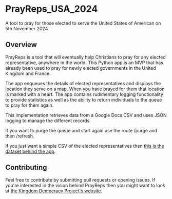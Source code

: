 # PrayReps_USA_2024

A tool to pray for those elected to serve the United States of American on 5th November 2024.

## Overview
PrayReps is a tool that will eventually help Christians to pray for any elected representative, anywhere in the world. This Python app is an MVP that has already been used to pray for newly elected governments in the United Kingdom and France. 

The app enqueues the details of elected representatives and displays the location they serve on a map. When you have prayed for them that location is marked with a heart. The app contains rudimentary logging functionality to provide statistics as well as the ability to return individuals to the queue to pray for them again.

This implementation retrieves data from a Google Docs CSV and uses JSON logging to manage the different records.

If you want to purge the queue and start again use the route /purge and then /refresh.

If you just want a simple CSV of the elected representatives then [this is the dataset behind the app](https://docs.google.com/spreadsheets/d/e/2PACX-1vRipmW1ZyjBW0Rea2pnK_4v6ZqPqhFX9nI3HnOtpDt2XE6V13FNnXrPTCES_HgQYbzJD4aPvd27No2h/pub?gid=0&single=true&output=csv).

## Contributing
Feel free to contribute by submitting pull requests or opening issues. If you're interested in the vision behind PrayReps then you might want to look at [the Kingdom Democracy Project's website](https://kingdomdemocracy.global/).
